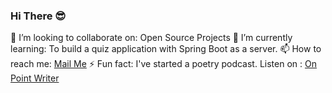 ### Hi There 😎
👯 I’m looking to collaborate on: Open Source Projects
🌱 I’m currently learning: To build a quiz application with Spring Boot as a server.
📫 How to reach me: [Mail Me](mailto:akbatra567@gmail.com)
⚡ Fun fact: I've started a poetry podcast. Listen on : [On Point Writer](https://anchor.fm/on-point-writer/)

<!--
**akbatra567/akbatra567** is a ✨ _special_ ✨ repository because its `README.md` (this file) appears on your GitHub profile.

Here are some ideas to get you started:

- 🔭 I’m currently working on ...
- 🌱 I’m currently learning ...
- 👯 I’m looking to collaborate on ...
- 🤔 I’m looking for help with ...
- 💬 Ask me about ...
- 📫 How to reach me: ...
- 😄 Pronouns: ...
- ⚡ Fun fact: ...
-->
